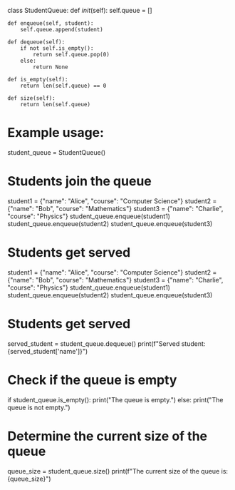
class StudentQueue:
    def _init_(self):
        self.queue = []

    def enqueue(self, student):
        self.queue.append(student)

    def dequeue(self):
        if not self.is_empty():
            return self.queue.pop(0)
        else:
            return None

    def is_empty(self):
        return len(self.queue) == 0

    def size(self):
        return len(self.queue)

# Example usage:
student_queue = StudentQueue()

# Students join the queue
student1 = {"name": "Alice", "course": "Computer Science"}
student2 = {"name": "Bob", "course": "Mathematics"}
student3 = {"name": "Charlie", "course": "Physics"}
student_queue.enqueue(student1)
student_queue.enqueue(student2)
student_queue.enqueue(student3)

# Students get served
student1 = {"name": "Alice", "course": "Computer Science"}
student2 = {"name": "Bob", "course": "Mathematics"}
student3 = {"name": "Charlie", "course": "Physics"}
student_queue.enqueue(student1)
student_queue.enqueue(student2)
student_queue.enqueue(student3)

# Students get served
served_student = student_queue.dequeue()
print(f"Served student: {served_student['name']}")

# Check if the queue is empty
if student_queue.is_empty():
    print("The queue is empty.")
else:
    print("The queue is not empty.")

# Determine the current size of the queue
queue_size = student_queue.size()
print(f"The current size of the queue is: {queue_size}")
